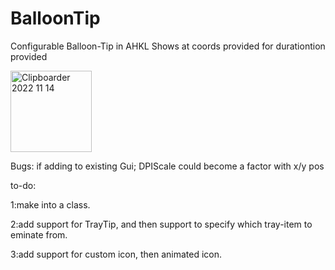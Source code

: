 # BalloonTip
Configurable Balloon-Tip in AHKL
Shows at coords provided for durationtion provided

<img width="130" alt="Clipboarder 2022 11 14" src="https://user-images.githubusercontent.com/62726599/201686956-e493cafc-194f-424a-b4a7-0a01aa44239e.png">

Bugs: if adding to existing Gui; DPIScale could become a factor with x/y pos

to-do:

1:make into a class.

2:add support for TrayTip, and then support to specify which tray-item to eminate from.

3:add support for custom icon, then animated icon.
